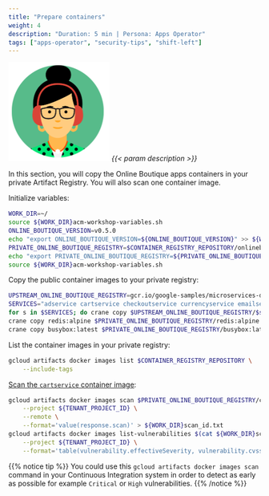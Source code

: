 ```yaml
---
title: "Prepare containers"
weight: 4
description: "Duration: 5 min | Persona: Apps Operator"
tags: ["apps-operator", "security-tips", "shift-left"]
---
```

![Apps Operator](/images/apps-operator.png)
_{{< param description >}}_

In this section, you will copy the Online Boutique apps containers in your private Artifact Registry. You will also scan one container image.

Initialize variables:
```Bash
WORK_DIR=~/
source ${WORK_DIR}acm-workshop-variables.sh
ONLINE_BOUTIQUE_VERSION=v0.5.0
echo "export ONLINE_BOUTIQUE_VERSION=${ONLINE_BOUTIQUE_VERSION}" >> ${WORK_DIR}acm-workshop-variables.sh
PRIVATE_ONLINE_BOUTIQUE_REGISTRY=$CONTAINER_REGISTRY_REPOSITORY/onlineboutique
echo "export PRIVATE_ONLINE_BOUTIQUE_REGISTRY=${PRIVATE_ONLINE_BOUTIQUE_REGISTRY}" >> ${WORK_DIR}acm-workshop-variables.sh
source ${WORK_DIR}acm-workshop-variables.sh
```

Copy the public container images to your private registry:
```Bash
UPSTREAM_ONLINE_BOUTIQUE_REGISTRY=gcr.io/google-samples/microservices-demo
SERVICES="adservice cartservice checkoutservice currencyservice emailservice frontend loadgenerator paymentservice productcatalogservice recommendationservice shippingservice"
for s in $SERVICES; do crane copy $UPSTREAM_ONLINE_BOUTIQUE_REGISTRY/$s:$ONLINE_BOUTIQUE_VERSION $PRIVATE_ONLINE_BOUTIQUE_REGISTRY/$s:$ONLINE_BOUTIQUE_VERSION; done
crane copy redis:alpine $PRIVATE_ONLINE_BOUTIQUE_REGISTRY/redis:alpine
crane copy busybox:latest $PRIVATE_ONLINE_BOUTIQUE_REGISTRY/busybox:latest
```

List the container images in your private registry:
```Bash
gcloud artifacts docker images list $CONTAINER_REGISTRY_REPOSITORY \
    --include-tags
```

[Scan the `cartservice` container image](https://cloud.google.com/container-analysis/docs/on-demand-scanning-howto):
```Bash
gcloud artifacts docker images scan $PRIVATE_ONLINE_BOUTIQUE_REGISTRY/cartservice:$ONLINE_BOUTIQUE_VERSION \
    --project ${TENANT_PROJECT_ID} \
    --remote \
    --format='value(response.scan)' > ${WORK_DIR}scan_id.txt
gcloud artifacts docker images list-vulnerabilities $(cat ${WORK_DIR}scan_id.txt) \
    --project ${TENANT_PROJECT_ID} \
    --format='table(vulnerability.effectiveSeverity, vulnerability.cvssScore, noteName, vulnerability.packageIssue[0].affectedPackage, vulnerability.packageIssue[0].affectedVersion.name, vulnerability.packageIssue[0].fixedVersion.name)'
```
{{% notice tip %}}
You could use this `gcloud artifacts docker images scan` command in your Continuous Integration system in order to detect as early as possible for example `Critical` or `High` vulnerabilities.
{{% /notice %}}